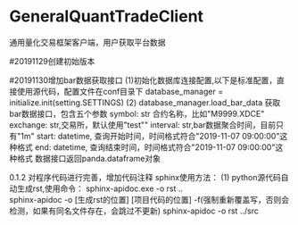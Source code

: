 # GeneralQuantTradeClient
通用量化交易框架客户端，用户获取平台数据

#20191129创建初始版本

#20191130增加bar数据获取接口
(1)初始化数据库连接配置,以下是标准配置，直接使用源代码，配置文件在conf目录下
database_manager = initialize.init(setting.SETTINGS)
(2) database_manager.load_bar_data 获取bar数据接口，包含五个参数
symbol: str 合约名称，比如"M9999.XDCE"
exchange: str,交易所，默认使用"test""
interval: str,bar数据聚合时间，目前只有"1m"
start: datetime, 查询开始时间，时间格式符合"2019-11-07 09:00:00"这种格式
end: datetime, 查询结束时间，时间格式符合"2019-11-07 09:00:00"这种格式
数据接口返回panda.dataframe对象

0.1.2
对程序代码进行完善，增加代码注释
sphinx使用方法：
(1) python源代码自动生成rst,使用命令：
sphinx-apidoc.exe -o rst ..\
sphinx-apidoc -o [生成rst的位置] [项目代码的位置] -f(强制重新覆盖写，否则会检测，如果有同名文件存在，会跳过不更新)
sphinx-apidoc -o rst ../src

